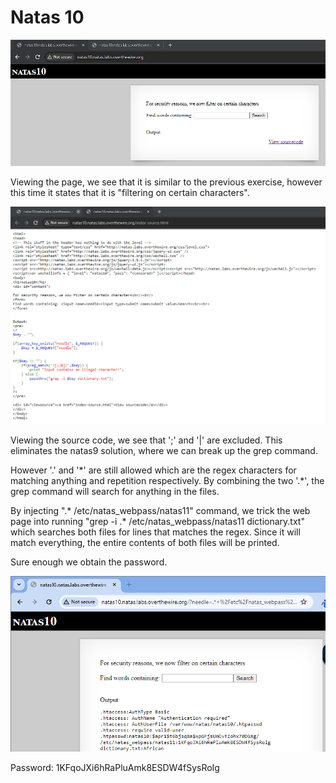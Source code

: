 # Natas 10

![Default web page appearance.](../images/natas10/defaultPage.png)

Viewing the page, we see that it is similar to the previous exercise, however this time it states that it is "filtering on certain characters".

![Page source code.](../images/natas10/sourceCode.png)

Viewing the source code, we see that ';' and '|' are excluded. This eliminates the natas9 solution, where we can break up the grep command.

However '.' and '\*' are still allowed which are the regex characters for matching anything and repetition respectively. By combining the two '.\*', the grep command will search for anything in the files.

By injecting ".\* /etc/natas_webpass/natas11" command, we trick the web page into running "grep -i .\* /etc/natas_webpass/natas11 dictionary.txt" which searches both files for lines that matches the regex. Since it will match everything, the entire contents of both files will be printed.

Sure enough we obtain the password.

![Password.](../images/natas10/password.png)

Password: 1KFqoJXi6hRaPluAmk8ESDW4fSysRoIg
